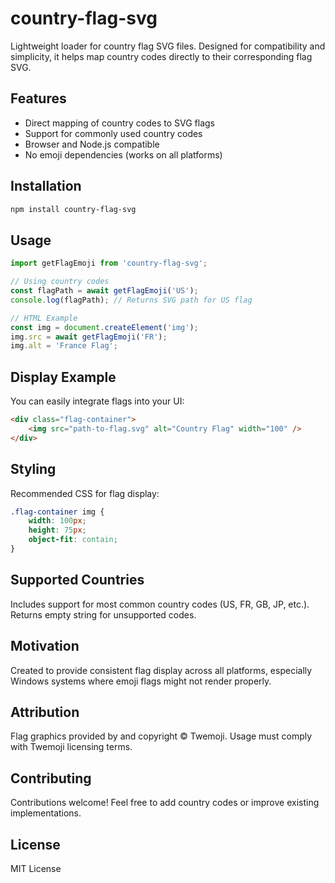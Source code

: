 # country-flag-svg

Lightweight loader for country flag SVG files. Designed for compatibility and simplicity, it helps map country codes directly to their corresponding flag SVG.

## Features

- Direct mapping of country codes to SVG flags
- Support for commonly used country codes
- Browser and Node.js compatible
- No emoji dependencies (works on all platforms)

## Installation

```bash
npm install country-flag-svg
```

## Usage

```javascript
import getFlagEmoji from 'country-flag-svg';

// Using country codes
const flagPath = await getFlagEmoji('US');
console.log(flagPath); // Returns SVG path for US flag

// HTML Example
const img = document.createElement('img');
img.src = await getFlagEmoji('FR');
img.alt = 'France Flag';
```

## Display Example

You can easily integrate flags into your UI:

```html
<div class="flag-container">
    <img src="path-to-flag.svg" alt="Country Flag" width="100" />
</div>
```

## Styling

Recommended CSS for flag display:

```css
.flag-container img {
    width: 100px;
    height: 75px;
    object-fit: contain;
}
```

## Supported Countries

Includes support for most common country codes (US, FR, GB, JP, etc.). Returns empty string for unsupported codes.

## Motivation

Created to provide consistent flag display across all platforms, especially Windows systems where emoji flags might not render properly.

## Attribution

Flag graphics provided by and copyright © Twemoji. Usage must comply with Twemoji licensing terms.

## Contributing

Contributions welcome! Feel free to add country codes or improve existing implementations.

## License

MIT License

